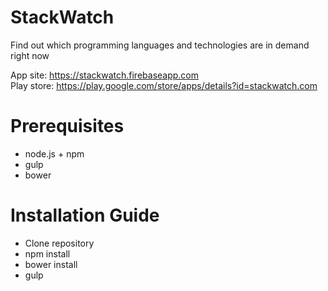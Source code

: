 # StackWatch
Find out which programming languages and technologies are in demand right now

App site: https://stackwatch.firebaseapp.com  
Play store: https://play.google.com/store/apps/details?id=stackwatch.com

# Prerequisites
* node.js + npm
* gulp
* bower

# Installation Guide
* Clone repository
* npm install
* bower install
* gulp
